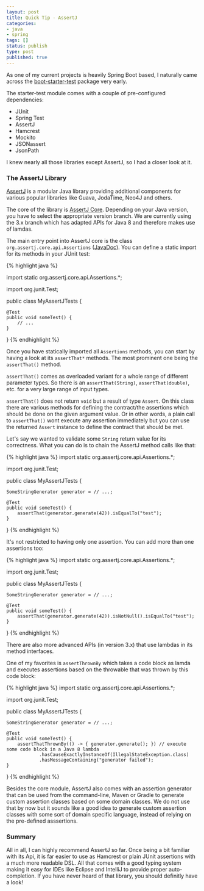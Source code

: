 ```yaml
---
layout: post
title: Quick Tip - AssertJ
categories:
- java
- spring
tags: []
status: publish
type: post
published: true
---
```


As one of my current projects is heavily Spring Boot based, I naturally came across the [boot-starter-test](https://docs.spring.io/spring-boot/docs/current/reference/html/boot-features-testing.html) package very early.

The starter-test module comes with a couple of pre-configured dependencies:

* JUnit
* Spring Test
* AssertJ
* Hamcrest
* Mockito
* JSONassert
* JsonPath

I knew nearly all those libraries except AssertJ, so I had a closer look at it.

### The AssertJ Library

[AssertJ](http://joel-costigliola.github.io/assertj/) is a modular Java library providing additional components for various popular libraries like Guava, JodaTime, Neo4J and others. 

The core of the library is [AssertJ Core](http://joel-costigliola.github.io/assertj/assertj-core.html). Depending on your Java version, you have to select the appropriate version branch. We are currently using the 3.x branch which has adapted APIs for Java 8 and therefore makes use of lamdas.

The main entry point into AssertJ core is the class `org.assertj.core.api.Assertions` ([JavaDoc](http://joel-costigliola.github.io/assertj/core-8/api/org/assertj/core/api/Assertions.html)). You can define a static import for its methods in your JUnit test:

{% highlight java %}

import static org.assertj.core.api.Assertions.*;

import org.junit.Test;

public class MyAssertJTests {
    
    @Test
    public void someTest() {
        // ...
    }

}
{% endhighlight %}

Once you have statically imported all `Assertions` methods, you can start by having a look at its `assertThat*` methods. The most prominent one being the `assertThat()` method.

`assertThat()` comes as overloaded variant for a whole range of different parameter types. So there is an `assertThat(String)`, `assertThat(double)`, etc. for a very large range of input types.

`assertThat()` does not return `void` but a result of type `Assert`. On this class there are various methods for defining the contract/the assertions which should be done on the given argument value. Or in other words, a plain call to `assertThat()` wont execute any assertion immediately but you can use the returned `Assert` instance to define the contract that should be met.

Let's say we wanted to validate some `String` return value for its correctness. What you can do is to chain the AssertJ method calls like that:

{% highlight java %}
import static org.assertj.core.api.Assertions.*;

import org.junit.Test;

public class MyAssertJTests {
    
    SomeStringGenerator generator = // ...;

    @Test
    public void someTest() {
        assertThat(generator.generate(42)).isEqualTo("test");
    }
}
{% endhighlight %}

It's not restricted to having only one assertion. You can add more than one assertions too:

{% highlight java %}
import static org.assertj.core.api.Assertions.*;

import org.junit.Test;

public class MyAssertJTests {
    
    SomeStringGenerator generator = // ...;

    @Test
    public void someTest() {
        assertThat(generator.generate(42)).isNotNull().isEqualTo("test");
    }
}
{% endhighlight %}

There are also more advanced APIs (in version 3.x) that use lambdas in its method interfaces. 

One of my favorites is `assertThrownBy` which takes a code block as lamda and executes assertions based on the throwable that was thrown by this code block:

{% highlight java %}
import static org.assertj.core.api.Assertions.*;

import org.junit.Test;

public class MyAssertJTests {
    
    SomeStringGenerator generator = // ...;

    @Test
    public void someTest() {
        assertThatThrownBy(() -> { generator.generate(); }) // execute some code block in a Java 8 lambda
                .hasCauseExactlyInstanceOf(IllegalStateException.class)
                .hasMessageContaining("generator failed");
    }
}
{% endhighlight %}

Besides the core module, AssertJ also comes with an assertion generator that can be used from the command-line, Maven or Gradle to generate custom assertion classes based on some domain classes. We do not use that by now but it sounds like a good idea to generate custom assertion classes with some sort of domain specific language, instead of relying on the pre-defined asssertions.

### Summary

All in all, I can highly recommend AssertJ so far. Once being a bit familiar with its Api, it is far easier to use as Hamcrest or plain JUnit assertions with a much more readable DSL. All that comes with a good typing system making it easy for IDEs like Eclipse and IntelliJ to provide proper auto-completion. If you have never heard of that library, you should definitly have a look!
